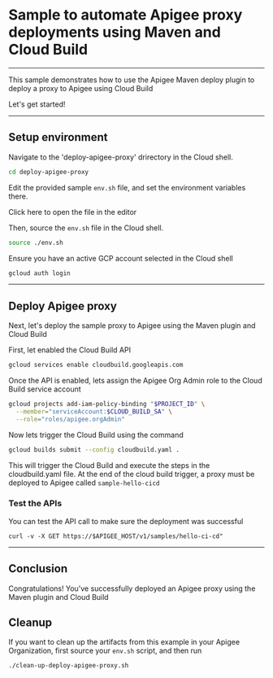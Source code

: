 # Sample to automate Apigee proxy deployments using Maven and Cloud Build

---
This sample demonstrates how to use the Apigee Maven deploy plugin to deploy a proxy to Apigee using Cloud Build

Let's get started!

---

## Setup environment

Navigate to the 'deploy-apigee-proxy' drirectory in the Cloud shell.

```sh
cd deploy-apigee-proxy
```

Edit the provided sample `env.sh` file, and set the environment variables there.

Click <walkthrough-editor-open-file filePath="deploy-apigee-proxy/env.sh">here</walkthrough-editor-open-file> to open the file in the editor

Then, source the `env.sh` file in the Cloud shell.

```sh
source ./env.sh
```

Ensure you have an active GCP account selected in the Cloud shell

```sh
gcloud auth login
```
---

## Deploy Apigee proxy

Next, let's deploy the sample proxy to Apigee using the Maven plugin and Cloud Build

First, let enabled the Cloud Build API

```sh
gcloud services enable cloudbuild.googleapis.com
```

Once the API is enabled, lets assign the Apigee Org Admin role to the Cloud Build service account

```sh
gcloud projects add-iam-policy-binding "$PROJECT_ID" \
  --member="serviceAccount:$CLOUD_BUILD_SA" \
  --role="roles/apigee.orgAdmin"
```

Now lets trigger the Cloud Build using the command

```sh
gcloud builds submit --config cloudbuild.yaml .
```

This will trigger the Cloud Build and execute the steps in the <walkthrough-editor-open-file filePath="deploy-apigee-proxy/cloudbuild.yaml">cloudbuild.yaml</walkthrough-editor-open-file> file. At the end of the cloud build trigger, a proxy must be deployed to Apigee called `sample-hello-cicd`


### Test the APIs

You can test the API call to make sure the deployment was successful

```
curl -v -X GET https://$APIGEE_HOST/v1/samples/hello-ci-cd"
```

---
## Conclusion

<walkthrough-conclusion-trophy></walkthrough-conclusion-trophy>

Congratulations! You've successfully deployed an Apigee proxy using the Maven plugin and Cloud Build

<walkthrough-inline-feedback></walkthrough-inline-feedback>

## Cleanup

If you want to clean up the artifacts from this example in your Apigee Organization, first source your `env.sh` script, and then run

```bash
./clean-up-deploy-apigee-proxy.sh
```